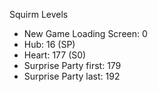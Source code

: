 Squirm Levels

- New Game Loading Screen: 0
- Hub: 16 (SP)
- Heart: 177 (S0)
- Surprise Party first: 179
- Surprise Party last: 192